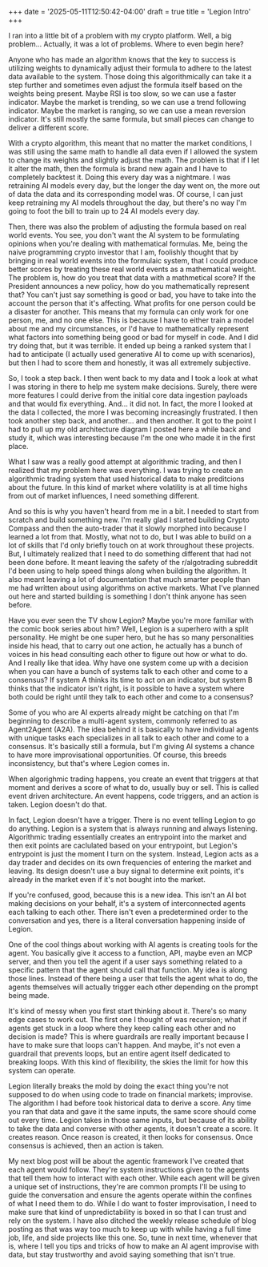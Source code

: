 +++
date = '2025-05-11T12:50:42-04:00'
draft = true
title = 'Legion Intro'
+++

I ran into a little bit of a problem with my crypto platform. Well, a big problem... Actually, it was a lot of problems. Where to even begin here?

Anyone who has made an algorithm knows that the key to success is utilizing weights to dynamically adjust their formula to adhere to the latest data available to the system. Those doing this algorithmically can take it a step further and sometimes even adjust the formula itself based on the weights being present. Maybe RSI is too slow, so we can use a faster indicator. Maybe the market is trending, so we can use a trend following indicator. Maybe the market is ranging, so we can use a mean reversion indicator. It's still mostly the same formula, but small pieces can change to deliver a different score. 

With a crypto algorithm, this meant that no matter the market conditions, I was still using the same math to handle all data even if I allowed the system to change its weights and slightly adjust the math. The problem is that if I let it alter the math, then the formula is brand new again and I have to completely backtest it. Doing this every day was a nightmare. I was retraining AI models every day, but the longer the day went on, the more out of data the data and its corresponding model was. Of course, I can just keep retraining my AI models throughout the day, but there's no way I'm going to foot the bill to train up to 24 AI models every day.

Then, there was also the problem of adjusting the formula based on real world events. You see, you don't want the AI system to be formulating opinions when you're dealing with mathematical formulas. Me, being the naive programming crypto investor that I am, foolishly thought that by bringing in real world events into the formulaic system, that I could produce better scores by treating these real world events as a mathematical weight. The problem is, how do you treat that data with a mathmetical score? If the President announces a new policy, how do you mathematically represent that? You can't just say something is good or bad, you have to take into the account the person that it's affecting. What profits for one person could be a disaster for another. This means that my formula can only work for one person, me, and no one else. This is because I have to either train a model about me and my circumstances, or I'd have to mathematically represent what factors into something being good or bad for myself in code. And I did try doing that, but it was terrible. It ended up being a ranked system that I had to anticipate (I actually used generative AI to come up with scenarios), but then I had to score them and honestly, it was all extremely subjective.

So, I took a step back. I then went back to my data and I took a look at what I was storing in there to help me system make decisions. Surely, there were more features I could derive from the initial core data ingestion payloads and that would fix everything. And... it did not. In fact, the more I looked at the data I collected, the more I was becoming increasingly frustrated. I then took another step back, and another... and then another. It got to the point I had to pull up my old architecture diagram I posted here a while back and study it, which was interesting because I'm the one who made it in the first place.

What I saw was a really good attempt at algorithmic trading, and then I realized that my problem here was everything. I was trying to create an algorithmic trading system that used historical data to make preditcions about the future. In this kind of market where volatility is at all time highs from out of market influences, I need something different.

And so this is why you haven't heard from me in a bit. I needed to start from scratch and build something new. I'm really glad I started building Crypto Compass and then the auto-trader that it slowly morphed into because I learned a lot from that. Mostly, what not to do, but I was able to build on a lot of skills that I'd only briefly touch on at work throughout these projects. But, I ultimately realized that I need to do something different that had not been done before. It meant leaving the safety of the r/algotrading subreddit I'd been using to help speed things along when building the algorithm. It also meant leaving a lot of documentation that much smarter people than me had written about using algorithms on active markets. What I've planned out here and started building is something I don't think anyone has seen before.

Have you ever seen the TV show Legion? Maybe you're more familiar with the comic book series about him? Well, Legion is a superhero with a split personality. He might be one super hero, but he has so many personalities inside his head, that to carry out one action, he actually has a bunch of voices in his head consulting each other to figure out how or what to do. And I really like that idea. Why have one system come up with a decision when you can have a bunch of systems talk to each other and come to a consensus? If system A thinks its time to act on an indicator, but system B thinks that the indicator isn't right, is it possible to have a system where both could be right until they talk to each other and come to a consensus?

Some of you who are AI experts already might be catching on that I'm beginning to describe a multi-agent system, commonly referred to as Agent2Agent (A2A). The idea behind it is basically to have individual agents with unique tasks each specializes in all talk to each other and come to a consensus. It's basically still a formula, but I'm giving AI systems a chance to have more improvisational opportunities. Of course, this breeds inconsistency, but that's where Legion comes in.

When algorighmic trading happens, you create an event that triggers at that moment and derives a score of what to do, usually buy or sell. This is called event driven architecture. An event happens, code triggers, and an action is taken. Legion doesn't do that.

In fact, Legion doesn't have a trigger. There is no event telling Legion to go do anything. Legion is a system that is always running and always listening. Algorithmic trading essentially creates an entrypoint into the market and then exit points are caclulated based on your entrypoint, but Legion's entrypoint is just the moment I turn on the system. Instead, Legion acts as a day trader and decides on its own frequencies of entering the market and leaving. Its design doesn't use a buy signal to determine exit points, it's already in the market even if it's not bought into the market.

If you're confused, good, because this is a new idea. This isn't an AI bot making decisions on your behalf, it's a system of interconnected agents each talking to each other. There isn't even a predetermined order to the conversation and yes, there is a literal conversation happening inside of Legion. 

One of the cool things about working with AI agents is creating tools for the agent. You basically give it access to a function, API, maybe even an MCP server, and then you tell the agent if a user says something related to a specific pattern that the agent should call that function. My idea is along those lines. Instead of there being a user that tells the agent what to do, the agents themselves will actually trigger each other depending on the prompt being made.

It's kind of messy when you first start thinking about it. There's so many edge cases to work out. The first one I thought of was recursion; what if agents get stuck in a loop where they keep calling each other and no decision is made? This is where guardrails are really important because I have to make sure that loops can't happen. And maybe, it's not even a guardrail that prevents loops, but an entire agent itself dedicated to breaking loops. With this kind of flexibility, the skies the limit for how this system can operate.

Legion literally breaks the mold by doing the exact thing you're not supposed to do when using code to trade on financial markets; improvise. The algorithm I had before took historical data to derive a score. Any time you ran that data and gave it the same inputs, the same score should come out every time. Legion takes in those same inputs, but because of its ability to take the data and converse with other agents, it doesn't create a score. It creates reason. Once reason is created, it then looks for consensus. Once consensus is achieved, then an action is taken.

My next blog post will be about the agentic framework I've created that each agent would follow. They're system instructions given to the agents that tell them how to interact with each other. While each agent will be given a unique set of instructions, they're are common prompts I'll be using to guide the conversation and ensure the agents operate within the confines of what I need them to do. While I do want to foster improvisation, I need to make sure that kind of unpredictability is boxed in so that I can trust and rely on the system. I have also ditched the weekly release schedule of blog posting as that was way too much to keep up with while having a full time job, life, and side projects like this one. So, tune in next time, whenever that is, where I tell you tips and tricks of how to make an AI agent improvise with data, but stay trustworthy and avoid saying something that isn't true.